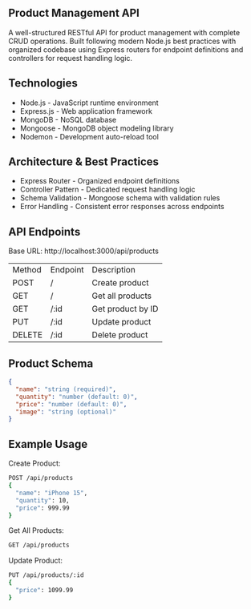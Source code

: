 ## Product Management API

A well-structured RESTful API for product management with complete CRUD operations. Built following modern Node.js best practices with organized codebase using Express routers for endpoint definitions and controllers for request handling logic.

## Technologies

- Node.js - JavaScript runtime environment
- Express.js - Web application framework
- MongoDB - NoSQL database
- Mongoose - MongoDB object modeling library
- Nodemon - Development auto-reload tool

## Architecture & Best Practices

- Express Router - Organized endpoint definitions
- Controller Pattern - Dedicated request handling logic
- Schema Validation - Mongoose schema with validation rules
- Error Handling - Consistent error responses across endpoints

## API Endpoints

Base URL: http://localhost:3000/api/products  

||||
|--|--|--|
Method|Endpoint|Description|
|POST|/|Create product|
|GET|/|Get all products|
|GET|/:id|Get product by ID|
|PUT|/:id|Update product|
|DELETE|/:id|Delete product|

## Product Schema

```json
{
  "name": "string (required)",
  "quantity": "number (default: 0)",
  "price": "number (default: 0)",
  "image": "string (optional)"
}
```

## Example Usage

Create Product:  
```bash
POST /api/products
{
  "name": "iPhone 15",
  "quantity": 10,
  "price": 999.99
}
```

Get All Products:  
```bash
GET /api/products
```

Update Product:  
```bash
PUT /api/products/:id
{
  "price": 1099.99
}
```
